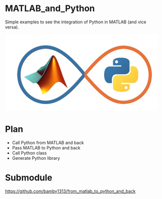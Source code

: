 # MATLAB_and_Python
Simple examples to see the integration of Python in MATLAB (and vice versa).

![](https://github.com/bamby1313/MATLAB_and_Python/blob/main/matlabpython.jpeg)

# Plan  
- Call Python from MATLAB and back  
- Pass MATLAB to Python and back  
- Call Python class  
- Generate Python library  

# Submodule
https://github.com/bamby1313/from_matlab_to_python_and_back
